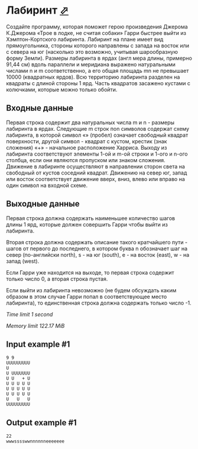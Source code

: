 # Лабиринт [⬀](https://www.e-olymp.com/en/problems/7215)

Создайте программу, которая поможет герою произведения Джерома К.Джерома «Трое в лодке, не считая собаки» Гарри быстрее выйти из Хэмптон-Кортского лабиринта. Лабиринт на плане имеет вид прямоугольника, стороны которого направлены с запада на восток или с севера на юг (насколько это возможно, учитывая шарообразную форму Земли). Размеры лабиринта в ярдах (англ мера длины, примерно 91,44 см) вдоль параллели и меридиана выражено натуральными числами n и m соответственно, а его общая площадь mn не превышает 10000 (квадратных ярдов). Всю территорию лабиринта разделен на квадраты с длиной стороны 1 ярд. Часть квадратов засажено кустами с колючками, которые можно только обойти.

## Входные данные

Первая строка содержит два натуральных числа m и n - размеры лабиринта в ярдах. Следующие m строк поn символов содержат схему лабиринта, в которой символ «» (пробел) означает свободный квадрат поверхности, другой символ - квадрат с кустом, крестик (знак сложения) «+» - начальное расположение Харриса. Выходу из лабиринта соответствуют элементы 1-ой и m-ой строки и 1-ого и n-ого столбца, если они являются пропуском или знаком сложения. Движение в лабиринте осуществляют в направлении сторон света на свободный от кустов соседний квадрат. Движению на север юг, запад или восток соответствует движение вверх, вниз, влево или вправо на один символ на входной схеме.

## Выходные данные

Первая строка должна содержать наименьшее количество шагов длины 1 ярд, которые должен совершить Гарри чтобы выйти из лабиринта.

Вторая строка должна содержать описание такого кратчайшего пути - шагов от первого до последнего, в котором буква n обозначает шаг на север (по-английски north), s - на юг (south), e - на восток (east), w - на запад (west).

Если Гарри уже находится на выходе, то первая строка содержит только число 0, а вторая строка пустая.

Если выйти из лабиринта невозможно (не будем обсуждать каким образом в этом случае Гарри попал в соответствующее место лабиринта), то единственная строка должна содержать только число -1.

_Time limit 1 second_

_Memory limit 122.17 MiB_

## Input example #1
```
9 9
UUUUUUUUU
U        
U UUUUUUU
U U   + U
U U U U U
U U U U U
U U U U U
U   U   U
UUUUUUUUU
```

## Output example #1
```
22
wwwsssswwnnnnnneeeeeee
```
